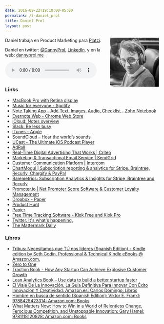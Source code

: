 ```yaml
---
date: 2016-09-22T19:18:00-05:00  
permalink: /7-daniel_prol
title: Daniel Prol
layout: post
---
```



<img style="float: right;" src="/assets/img/danielp.jpg">

Daniel trabaja en Product Marketing para [Platzi](https://courses.platzi.com).

Daniel en twitter: [@DannyProl](https://twitter.com/DannyProl), [LinkedIn](http://www.linkedin.com/in/dannyprol), y en la web: [dannyprol.me](http://dannyprol.me)


<audio width="300" height="48" controls="controls"><source src="http://colofonaudio.s3.amazonaws.com/ColofonAudio_7_Daniel-Prol.mp3" type="audio/mpeg"/>Descargar<a href="http://colofonaudio.s3.amazonaws.com/ColofonAudio_7_Daniel-Prol.mp3"></a>.</audio>

<!--more-->

### Links


* [MacBook Pro with Retina display](http://www.apple.com/macbook-pro/specs-retina/)
* [Music for everyone - Spotify](https://www.spotify.com/us/)
* [Note Taking App - Add Text, Images, Audio, Checklist - Zoho Notebook](https://www.zoho.com/notebook/)
* [Evernote Web - Chrome Web Store](https://chrome.google.com/webstore/detail/evernote-web/lbfehkoinhhcknnbdgnnmjhiladcgbol?hl=en)
* [iCloud: Notes overview](https://support.apple.com/kb/ph12081?locale=en_US)
* [Slack: Be less busy](https://slack.com/)
* [iTunes - Apple](http://www.apple.com/itunes/)
* [SoundCloud – Hear the world’s sounds](https://soundcloud.com/)
* [UCast - The Ultimate iOS Podcast Player](http://ucastapp.com/)
* [AdRoll](https://www.adroll.com/)
* [Real-Time Digital Advertising That Works | Criteo](http://www.criteo.com/)
* [Marketing & Transactional Email Service | SendGrid](https://sendgrid.com/)
* [Customer Communication Platform | Intercom](https://www.intercom.com/)
* [ChartMogul | Subscription reporting & analytics for Stripe, Braintree, Recurly, Chargify & PayPal](https://chartmogul.com/)
* [Baremetrics: Subscription Analytics & Insights for Stripe, Braintree and Recurly](https://baremetrics.com/)
* [Promoter.io | Net Promoter Score Software & Customer Loyalty Management](https://www.promoter.io/)
* [Dropbox - Paper](https://www.dropbox.com/paper?&_tk=sem_b_goog&_camp=sem_goog_paper_global_eng&_kw=dropbox%20paper|e&_ad=50138481582|1t1|c&gclid=CjwKEAjwgo6_BRC32q6_5s2R-R8SJAB7hTG-xnQkw1KZ0Kw-0h1MfOl92sUczXN1gTr837ZK9IO9bBoCV-zw_wcB)
* [Product Hunt](https://www.producthunt.com/)
* [Papier](https://getpapier.com/)
* [Free Time Tracking Software - Klok Free and Klok Pro](http://www.getklok.com/)
* [Twitter. It's what's happening.](https://twitter.com/)
* [The Mattermark Daily](https://mattermark.com/newsletters/)

### Libros
* [Tribus: Necesitamos que TÚ nos lideres (Spanish Edition) - Kindle edition by Seth Godin. Professional & Technical Kindle eBooks @ Amazon.com.](https://www.amazon.com/Tribus-Necesitamos-que-lideres-Spanish-ebook/dp/B007VCUK0U/ref=tmm_kin_swatch_0?_encoding=UTF8&qid=&sr=)
* [Zero to One](http://zerotoonebook.com/)
* [Traction Book - How Any Startup Can Achieve Explosive Customer Growth](http://tractionbook.com/)
* [Lean Analytics Book – Use data to build a better startup faster](http://leananalyticsbook.com/)
* [El Viaje De La Innovación. La Guía Definitiva Para Innovar Con Éxito Innovacion Y Creatividad: Amazon.es: Carlos Domingo: Libros](https://www.amazon.es/Innovaci%C3%B3n-Definitiva-Innovar-Innovacion-Creatividad/dp/8423414051)
* [Hombre en busca de sentido (Spanish Edition): Viktor E. Frankl: 9788425423314: Amazon.com: Books](https://www.amazon.com/Hombre-en-busca-sentido-Spanish/dp/8425423317)
* [What Matters Now: How to Win in a World of Relentless Change, Ferocious Competition, and Unstoppable Innovation: Gary Hamel: 9781118120828: Amazon.com: Books](https://www.amazon.com/What-Matters-Now-Competition-Unstoppable/dp/1118120825)
